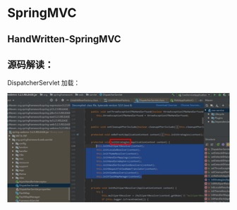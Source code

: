 # SpringMVC

## HandWritten-SpringMVC

## 源码解读：

DispatcherServlet 加载：

![1587481249045](./spring.assets/1587481249045.png)

